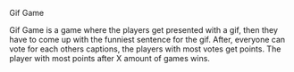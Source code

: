 Gif Game

Gif Game is a game where the players get presented with a gif,
then they have to come up with the funniest sentence for the gif.
After, everyone can vote for each others captions,
the players with most votes get points. The player with most points after X amount of games wins.
